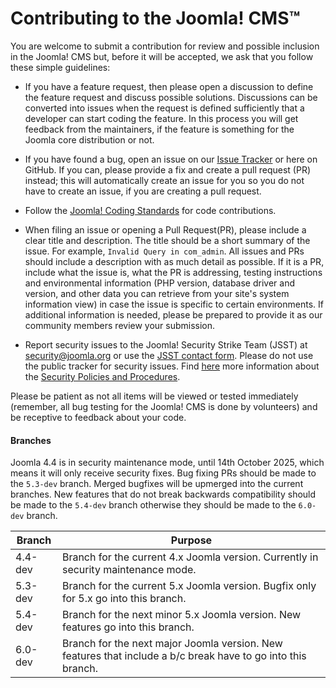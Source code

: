 Contributing to the Joomla! CMS™
===============
You are welcome to submit a contribution for review and possible inclusion in the Joomla! CMS but, before it will be accepted, we ask that you follow these simple guidelines:

* If you have a feature request, then please open a discussion to define the feature request and discuss possible solutions. Discussions can be converted into issues when the request is defined sufficiently that a developer can start coding the feature. In this process you will get feedback from the maintainers, if the feature is something for the Joomla core distribution or not.

* If you have found a bug, open an issue on our [Issue Tracker](https://issues.joomla.org/) or here on GitHub. If you can, please provide a fix and create a pull request (PR) instead; this will automatically create an issue for you so you do not have to create an issue, if you are creating a pull request.

* Follow the [Joomla! Coding Standards](https://manual.joomla.org/docs/get-started/codestyle) for code contributions.

* When filing an issue or opening a Pull Request(PR), please include a clear title and description. The title should be a short summary of the issue. For example, `Invalid Query in com_admin`. All issues and PRs should include a description with as much detail as possible. If it is a PR, include what the issue is, what the PR is addressing, testing instructions and environmental information (PHP version, database driver and version, and other data you can retrieve from your site's system information view) in case the issue is specific to certain environments. If additional information is needed, please be prepared to provide it as our community members review your submission.

* Report security issues to the Joomla! Security Strike Team (JSST) at security@joomla.org or use the [JSST contact form](https://developer.joomla.org/contact-security-team.html). Please do not use the public tracker for security issues. Find [here](https://github.com/joomla/joomla-cms?tab=security-ov-file#readme) more information about the [Security Policies and Procedures](https://github.com/joomla/joomla-cms?tab=security-ov-file#readme).

Please be patient as not all items will be viewed or tested immediately (remember, all bug testing for the Joomla! CMS is done by volunteers) and be receptive to feedback about your code.

#### Branches
Joomla 4.4 is in security maintenance mode, until 14th October 2025, which means it will only receive security fixes. Bug fixing PRs should be made to the `5.3-dev` branch. Merged bugfixes will be upmerged into the current branches. New features that do not break backwards compatibility should be made to the `5.4-dev` branch otherwise they should be made to the `6.0-dev` branch.


| Branch | Purpose |
| ------ | ------- |
| 4.4-dev | Branch for the current 4.x Joomla version. Currently in security maintenance mode. |
| 5.3-dev | Branch for the current 5.x Joomla version. Bugfix only for 5.x go into this branch. |
| 5.4-dev | Branch for the next minor 5.x Joomla version. New features go into this branch. |
| 6.0-dev | Branch for the next major Joomla version. New features that include a b/c break have to go into this branch. |
